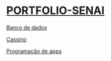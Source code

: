 # [PORTFOLIO-SENAI](https://github.com/guilhermesordi/PORTFOLIO-SENAI "Portfólio")

[Banco de dados](https://github.com/guilhermesordi/PORTFOLIO-SENAI/tree/main/BANCO%20DE%20DADOS "Banco de dados")

[Cassino](https://github.com/guilhermesordi/PORTFOLIO-SENAI/tree/main/CASSINO "Cassino")

[Programação de apps](https://github.com/guilhermesordi/PORTFOLIO-SENAI/tree/main/PROGRAMAÇÃO-APPS/ "Programação de apps")
